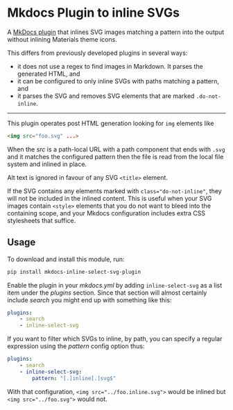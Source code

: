# Mkdocs Plugin to inline SVGs

A [MkDocs plugin] that inlines SVG images matching a pattern into the output without inlining Materials theme icons.

This differs from previously developed plugins in several ways:

- it does not use a regex to find images in Markdown.  It parses the
  generated HTML, and
- it can be configured to only inline SVGs with paths matching a
  pattern, and
- it parses the SVG and removes SVG elements that are marked
  `.do-not-inline`.

----

This plugin operates post HTML generation looking for `img` elements like

```html
<img src="foo.svg" ...>
```

When the *src* is a path-local URL with a path component that ends
with `.svg` and it matches the configured pattern then the file is
read from the local file system and inlined in place.

Alt text is ignored in favour of any SVG `<title>` element.

If the SVG contains any elements marked with `class="do-not-inline"`,
they will not be included in the inlined content.
This is useful when your SVG images contain `<style>` elements that
you do not want to bleed into the containing scope, and your Mkdocs
configuration includes extra CSS stylesheets that suffice.

## Usage

To download and install this module, run:

```sh
pip install mkdocs-inline-select-svg-plugin
```

Enable the plugin in your *mkdocs.yml* by adding `inline-select-svg` as a list item under the *plugins* section.  Since that section will almost certainly include *search* you might end up with something like this:

```yaml
plugins:
    - search
    - inline-select-svg
```

If you want to filter which SVGs to inline, by path, you can specify a regular expression using the *pattern* config option thus:

```yaml
plugins:
    - search
    - inline-select-svg:
        pattern: "[.]inline[.]svg$"
```

With that configuration, `<img src="../foo.inline.svg">` would be
inlined but `<img src="../foo.svg">` would not.

[MkDocs plugin]: https://www.mkdocs.org/dev-guide/plugins/

